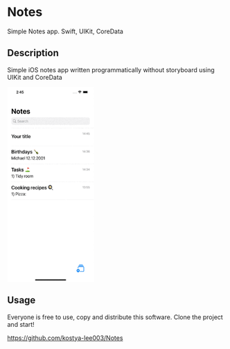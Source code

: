 # Notes
Simple Notes app. Swift, UIKit, CoreData

## Description
Simple iOS notes app written programmatically without storyboard using UIKit and  CoreData



<p><img align="center" alt="gif" src="https://github.com/kostya-lee003/Notes/blob/main/Simulator%20Screen%20Recording%20-%20iPhone%2012%20Pro%20Max%20-%202022-01-21%20at%2014.46.26.gif" width="200" height="450"></p>


## Usage
Everyone is free to use, copy and distribute this software.
Clone the  project and start!

https://github.com/kostya-lee003/Notes

